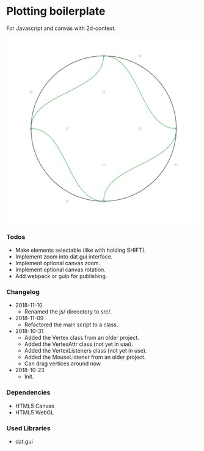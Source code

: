 # Plotting boilerplate
For Javascript and canvas with 2d-context.

![Current demo](screenshot-20181031_1.png "Current demo")

### Todos
* Make elements selectable (like with holding SHIFT).
* Implement zoom into dat.gui interface.
* Implement optional canvas zoom.
* Implement optional canvas rotation.
* Add webpack or gulp for publishing.


### Changelog
* 2018-11-10
  * Renamed the js/ direcotory to src/.
* 2018-11-09
  * Refactored the main script to a class.
* 2018-10-31
  * Added the Vertex class from an older project.
  * Added the VertexAttr class (not yet in use).
  * Added the VertexListeners class (not yet in use).
  * Added the MouseListener from an older project.
  * Can drag vertices around now.
* 2018-10-23
  * Init.
  

### Dependencies
* HTML5 Canvas
* HTML5 WebGL



### Used Libraries
* dat.gui